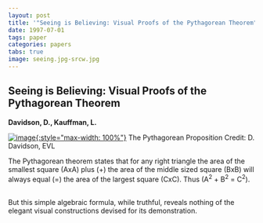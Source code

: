 ```yaml
---
layout: post
title: '"Seeing is Believing: Visual Proofs of the Pythagorean Theorem"'
date: 1997-07-01
tags: paper
categories: papers
tabs: true
image: seeing.jpg-srcw.jpg
---
```


## Seeing is Believing: Visual Proofs of the Pythagorean Theorem
**Davidson, D., Kauffman, L.**


[![image](https://www.evl.uic.edu/output/originals/seeing.jpg-srcw.jpg){:style="max-width: 100%"}](https://www.evl.uic.edu/output/originals/seeing.jpg-srcw.jpg)
The Pythagorean Proposition
Credit: D. Davidson, EVL

The Pythagorean theorem states that for any right triangle the area of the smallest square (AxA) plus (+) the area of the middle sized square (BxB) will always equal (=) the area of the largest square (CxC). Thus (A<sup>2</sup> + B<sup>2</sup> = C<sup>2</sup>).<br><br>

But this simple algebraic formula, while truthful, reveals nothing of the elegant visual constructions devised for its demonstration.